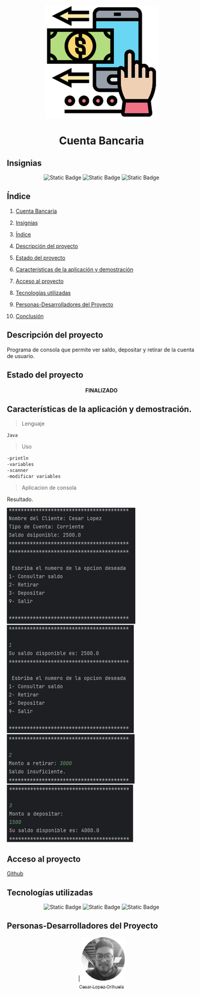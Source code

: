 <p align="center">
<img src="./img/pago.png"
 width="300">
</p>

<h1 align="center" id="Información">Cuenta Bancaria</h1>

## Insignias

<section align="center">

![Static Badge](https://img.shields.io/badge/CURSO-PRACTICA-green)
![Static Badge](https://img.shields.io/badge/LENGUAJE-JAVA-orange)
![Static Badge](https://img.shields.io/badge/PROYECTO-Udemy-purple)

</section>

## Índice

1. [Cuenta Bancaria](#Información)

2. [Insignias](#insignias)

3. [Índice](#índice)

4. [Descripción del proyecto](#descripción-del-proyecto)

5. [Estado del proyecto](#Estado-del-proyecto)

6. [Características de la aplicación y demostración](#Características-de-la-aplicación-y-demostración)

7. [Acceso al proyecto](#acceso-proyecto)

8. [Tecnologías utilizadas](#tecnologías-utilizadas)

9. [Personas-Desarrolladores del Proyecto](#personas-desarrolladores)

10. [Conclusión](#conclusión)

## Descripción del proyecto

Programa de consola que permite ver saldo, depositar y retirar de la cuenta de usuario.

## Estado del proyecto

<h4 align="center">
FINALIZADO
</h4>

## Características de la aplicación y demostración.

> Lenguaje

    Java

> Uso

    -println
    -variables
    -scanner
    -modificar variables

> Aplicacion de consola

Resultado.

![![alt text](image.png)](img/image.png)
![Saldo](img/image1.png)
![Retiro](img/image2.png)
![Deposito](img/image3.png)

## Acceso al proyecto

[Github](https://github.com/Chinicuil87/programacionJava/tree/main/CuentaBancaria)

## Tecnologías utilizadas

<section align="center">

![Static Badge](https://img.shields.io/badge/IDE-IntelliJ-purple) ![Static Badge](https://img.shields.io/badge/LENGUAJE-JAVA-orange) ![Static Badge](https://img.shields.io/badge/JDK-21-red)

</section>

## Personas-Desarrolladores del Proyecto

<section align="center">

| [<img src="./img/chinicuil.png" width=115><br><sub>Cesar Lopez Orihuela</sub>](https://github.com/Chinicuil87)

</section>
